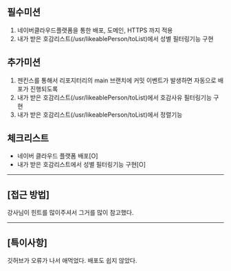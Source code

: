 ## 필수미션
1. 네이버클라우드플랫폼을 통한 배포, 도메인, HTTPS 까지 적용
2. 내가 받은 호감리스트(/usr/likeablePerson/toList)에서 성별 필터링기능 구현

## 추가미션
1. 젠킨스를 통해서 리포지터리의 main 브랜치에 커밋 이벤트가 발생하면 자동으로 배포가 진행되도록
2. 내가 받은 호감리스트(/usr/likeablePerson/toList)에서 호감사유 필터링기능 구현
3. 내가 받은 호감리스트(/usr/likeablePerson/toList)에서 정렬기능

## 체크리스트
- 네이버 클라우드 플랫폼 배포[O]
- 내가 받은 호감리스트에서 성별 필터링기능 구현[O]
---
## **[접근 방법]**

강사님이 힌트를 많이주셔서 그거를 많이 참고했다.

---

## **[특이사항]**

깃허브가 오류가 나서 애먹었다.
배포도 쉽지 않았다.